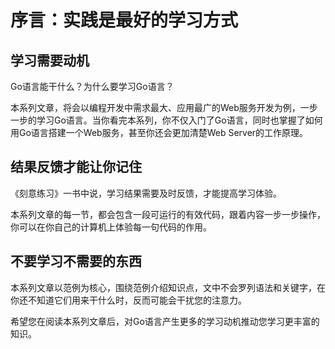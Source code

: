 # 序言：实践是最好的学习方式

## 学习需要动机

Go语言能干什么？为什么要学习Go语言？

本系列文章，将会以编程开发中需求最大、应用最广的Web服务开发为例，一步一步的学习Go语言。当你看完本系列，你不仅入门了Go语言，同时也掌握了如何用Go语言搭建一个Web服务，甚至你还会更加清楚Web Server的工作原理。

## 结果反馈才能让你记住

《刻意练习》一书中说，学习结果需要及时反馈，才能提高学习体验。

本系列文章的每一节，都会包含一段可运行的有效代码，跟着内容一步一步操作，你可以在你自己的计算机上体验每一句代码的作用。

## 不要学习不需要的东西

本系列文章以范例为核心，围绕范例介绍知识点，文中不会罗列语法和关键字，在你还不知道它们用来干什么时，反而可能会干扰您的注意力。

希望您在阅读本系列文章后，对Go语言产生更多的学习动机推动您学习更丰富的知识。